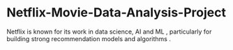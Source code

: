 # Netflix-Movie-Data-Analysis-Project
Netflix is known for its work in data science, AI and  ML , particularly for building  strong recommendation models and algorithms .
